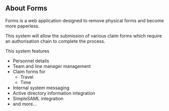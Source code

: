## About Forms

Forms is a web application designed to remove physical forms and become more paperless.

This system will allow the submission of various claim forms which require an authorisation chain to complete the process.

This system features

 - Personnel details
 - Team and line manager management
 - Claim forms for
    - Travel
    - Time
 - Internal system messaging
 - Active directory information integration
 - SimpleSAML integration
 - and more...